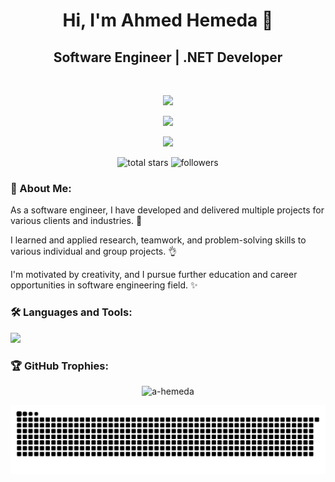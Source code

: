 <h1 align="center">Hi, I'm Ahmed Hemeda 👋</h1>
<h2 align="center">Software Engineer | .NET Developer</h2> <br>
  <p align="center"> <img src="https://komarev.com/ghpvc/?username=a-hemeda&label=Profile+Views&color=800000&style=flat" height="45"/> </p>
  <p align="center"> <a href="https://www.google.com.eg/search?q=ahmed+hemeda">
  <img src="https://readme-typing-svg.herokuapp.com/?lines=Visit%20LinkedIn%20Profile%20🔆;Check%20Useful%20Materials%20👌;Follow%20for%20New%20Updates%20✨&font=Bold%20Code&center=true&height=30&color=30D050&pause=1750&vCenter=true&size=20"></a> </p>
  <p align="center"> <a href="https://www.linkedin.com/in/a-hemeda"> <img src="https://img.shields.io/badge/LinkedIn-282C34?logo=linkedin&logoColor=0077B5" height="75"/></a> </p>
  <p align="center"> <img alt="total stars" src="https://custom-icon-badges.demolab.com/github/stars/A-Hemeda?color=DDA700&style=for-the-badge&labelColor=AA8500&logo=star"/></a>
  <img alt="followers" src="https://custom-icon-badges.demolab.com/github/followers/A-Hemeda?color=30B050&labelColor=108030&style=for-the-badge&logo=person-add&label=Followers&logoColor=white"/></a> </p>
<h3 align="left">💎 About Me:</h3>
  <p align="left">As a software engineer, I have developed and delivered multiple projects for various clients and industries. 🔆</p>
  <p align="left">I learned and applied research, teamwork, and problem-solving skills to various individual and group projects. 👌</p>
  <p align="left">I'm motivated by creativity, and I pursue further education and career opportunities in software engineering field. ✨</p>
<h3 align="left">🛠️ Languages and Tools:</h3>
  <p align="center"> <div align="left"> <img src="https://skillicons.dev/icons?i=cpp,cs,dotnet,html,css,js,angular,git,postman,stackoverflow,visualstudio,vscode&perline=12"/> </div> </p>
<h3 align="left">🏆 GitHub Trophies:</h3>
  <p align="center"> <img src="https://github-profile-trophy.vercel.app/?username=a-hemeda&theme=algolia" alt="a-hemeda"/></a> </p>
  <p align="center"> <img src="https://raw.githubusercontent.com/batooldshilleh/batooldshilleh/output/github-contribution-grid-snake.svg"></a> </p>
